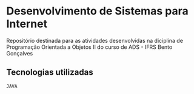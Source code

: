# Desenvolvimento de Sistemas para Internet

Repositório destinada para as atividades desenvolvidas na diciplina de Programação Orientada a Objetos II do curso de ADS - IFRS Bento Gonçalves

## Tecnologias utilizadas
    
    JAVA
